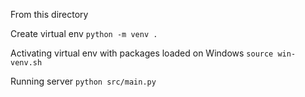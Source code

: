 From this directory

Create virtual env
`python -m venv .`

Activating virtual env with packages loaded on Windows
`source win-venv.sh`

Running server
`python src/main.py`